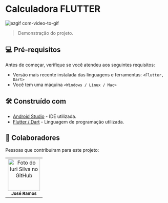 # Calculadora FLUTTER

![ezgif com-video-to-gif](https://github.com/jramoss02/calculadora-flutter/assets/77749469/12ea39bd-3dcf-412e-85f1-979171c2e4ea)


> Demonstração do projeto.
## 💻 Pré-requisitos

Antes de começar, verifique se você atendeu aos seguintes requisitos:

* Versão mais recente instalada das linguagens e ferramentas: `<Flutter, Dart>`
* Você tem uma máquina `<Windows / Linux / Mac>`

## 🛠️ Construído com


* [Android Studio](https://developer.android.com/studio?gclid=Cj0KCQjw9rSoBhCiARIsAFOiplmliOPqhK6PDd83lbYJUxBJqkfEjllv3qB_6MZ6U3aCz7KjSwdFGtEaAktZEALw_wcB&gclsrc=aw.ds) - IDE utilizada.
* [Flutter / Dart](https://flutter.dev/?gclid=Cj0KCQjw9rSoBhCiARIsAFOiplmo7RMAWtXvJ_EO81T5JjG-gKs02AmLuP3Q849bcC3Vcn3DQAbidqsaAouKEALw_wcB&gclsrc=aw.ds) - Linguagem de programação utilizada.

## 🤝 Colaboradores

Pessoas que contribuíram para este projeto:

<table>
  <tr>
    <td align="center">
      <a href="#">
        <img src="https://avatars.githubusercontent.com/u/77749469?v=4" width="100px;" alt="Foto do Iuri Silva no GitHub"/><br>
        <sub>
          <b>José Ramos</b>
        </sub>
      </a>
    </td>
  </tr>
</table>
